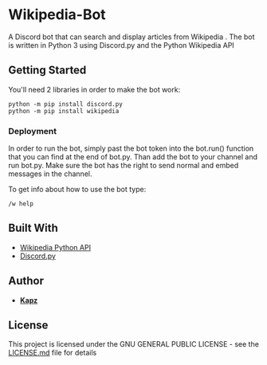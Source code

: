 # Wikipedia-Bot

A Discord bot that can search and display articles from Wikipedia
.
The bot is written in Python 3 using Discord.py and the Python Wikipedia API


## Getting Started

You'll need 2 libraries in order to make the bot work:

```
python -m pip install discord.py
python -m pip install wikipedia
```

### Deployment

In order to run the bot, simply past the bot token into the bot.run() function
that you can find at the end of bot.py. Than add the bot to your channel and run bot.py.
Make sure the bot has the right to send normal and embed messages in the channel.


To get info about how to use the bot type:
```
/w help
```


## Built With

* [Wikipedia Python API](https://github.com/goldsmith/Wikipedia)
* [Discord.py](https://github.com/Rapptz/discord.py)


## Author

* **[Kapz](https://github.com/Kapz)**


## License

This project is licensed under the  GNU GENERAL PUBLIC LICENSE - see the [LICENSE.md](LICENSE.md) file for details

